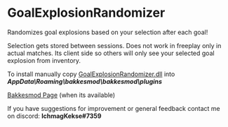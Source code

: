 # GoalExplosionRandomizer

Randomizes goal explosions based on your selection after each goal!

Selection gets stored between sessions. Does not work in freeplay only in actual matches. Its client side so others will only see your selected goal explosion from inventory.

To install manually copy [GoalExplosionRandomizer.dll](https://github.com/lchmagKekse/GoalExplosionRandomizer/releases/download/v1.0.0/GoalExplosionRandomizer.dll) into **_AppData\Roaming\bakkesmod\bakkesmod\plugins_**

[Bakkesmod Page](https://bakkesplugins.com/plugins/view/314) (when its available)

If you have suggestions for improvement or general feedback contact me on discord: **lchmagKekse#7359**
